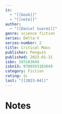 ```yaml
---
is:
  - "[[book]]"
  - "[[note]]"
author:
  - "[[Daniel Suarez]]"
genre: science fiction
series: Delta-V
series-number: 2
title: Critical Mass
publisher: Penguin
published: 2023-01-31
isbn: 593183649
isbn13: 9780593183649
category: Fiction
rating: 👍
last: "[[2023-04]]"
---
```

# Notes
